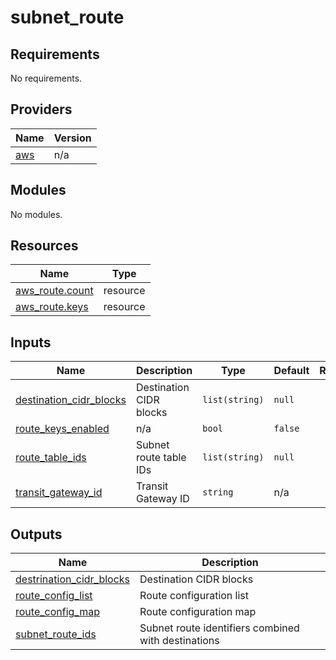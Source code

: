 # subnet_route

<!-- BEGINNING OF PRE-COMMIT-TERRAFORM DOCS HOOK -->
## Requirements

No requirements.

## Providers

| Name | Version |
|------|---------|
| <a name="provider_aws"></a> [aws](#provider\_aws) | n/a |

## Modules

No modules.

## Resources

| Name | Type |
|------|------|
| [aws_route.count](https://registry.terraform.io/providers/hashicorp/aws/latest/docs/resources/route) | resource |
| [aws_route.keys](https://registry.terraform.io/providers/hashicorp/aws/latest/docs/resources/route) | resource |

## Inputs

| Name | Description | Type | Default | Required |
|------|-------------|------|---------|:--------:|
| <a name="input_destination_cidr_blocks"></a> [destination\_cidr\_blocks](#input\_destination\_cidr\_blocks) | Destination CIDR blocks | `list(string)` | `null` | no |
| <a name="input_route_keys_enabled"></a> [route\_keys\_enabled](#input\_route\_keys\_enabled) | n/a | `bool` | `false` | no |
| <a name="input_route_table_ids"></a> [route\_table\_ids](#input\_route\_table\_ids) | Subnet route table IDs | `list(string)` | `null` | no |
| <a name="input_transit_gateway_id"></a> [transit\_gateway\_id](#input\_transit\_gateway\_id) | Transit Gateway ID | `string` | n/a | yes |

## Outputs

| Name | Description |
|------|-------------|
| <a name="output_destrination_cidr_blocks"></a> [destrination\_cidr\_blocks](#output\_destrination\_cidr\_blocks) | Destination CIDR blocks |
| <a name="output_route_config_list"></a> [route\_config\_list](#output\_route\_config\_list) | Route configuration list |
| <a name="output_route_config_map"></a> [route\_config\_map](#output\_route\_config\_map) | Route configuration map |
| <a name="output_subnet_route_ids"></a> [subnet\_route\_ids](#output\_subnet\_route\_ids) | Subnet route identifiers combined with destinations |
<!-- END OF PRE-COMMIT-TERRAFORM DOCS HOOK -->
